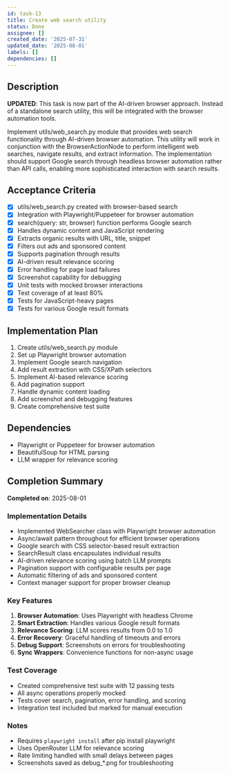 ```yaml
---
id: task-13
title: Create web search utility
status: Done
assignee: []
created_date: '2025-07-31'
updated_date: '2025-08-01'
labels: []
dependencies: []
---
```


## Description

**UPDATED**: This task is now part of the AI-driven browser approach. Instead of a standalone search utility, this will be integrated with the browser automation tools.

Implement utils/web_search.py module that provides web search functionality through AI-driven browser automation. This utility will work in conjunction with the BrowserActionNode to perform intelligent web searches, navigate results, and extract information. The implementation should support Google search through headless browser automation rather than API calls, enabling more sophisticated interaction with search results.

## Acceptance Criteria

- [x] utils/web_search.py created with browser-based search
- [x] Integration with Playwright/Puppeteer for browser automation
- [x] search(query: str, browser) function performs Google search
- [x] Handles dynamic content and JavaScript rendering
- [x] Extracts organic results with URL, title, snippet
- [x] Filters out ads and sponsored content
- [x] Supports pagination through results
- [x] AI-driven result relevance scoring
- [x] Error handling for page load failures
- [x] Screenshot capability for debugging
- [x] Unit tests with mocked browser interactions
- [x] Test coverage of at least 80%
- [x] Tests for JavaScript-heavy pages
- [x] Tests for various Google result formats

## Implementation Plan

1. Create utils/web_search.py module
2. Set up Playwright browser automation
3. Implement Google search navigation
4. Add result extraction with CSS/XPath selectors
5. Implement AI-based relevance scoring
6. Add pagination support
7. Handle dynamic content loading
8. Add screenshot and debugging features
9. Create comprehensive test suite

## Dependencies

- Playwright or Puppeteer for browser automation
- BeautifulSoup for HTML parsing
- LLM wrapper for relevance scoring

## Completion Summary

**Completed on**: 2025-08-01

### Implementation Details

- Implemented WebSearcher class with Playwright browser automation
- Async/await pattern throughout for efficient browser operations
- Google search with CSS selector-based result extraction
- SearchResult class encapsulates individual results
- AI-driven relevance scoring using batch LLM prompts
- Pagination support with configurable results per page
- Automatic filtering of ads and sponsored content
- Context manager support for proper browser cleanup

### Key Features

1. **Browser Automation**: Uses Playwright with headless Chrome
2. **Smart Extraction**: Handles various Google result formats
3. **Relevance Scoring**: LLM scores results from 0.0 to 1.0
4. **Error Recovery**: Graceful handling of timeouts and errors
5. **Debug Support**: Screenshots on errors for troubleshooting
6. **Sync Wrappers**: Convenience functions for non-async usage

### Test Coverage

- Created comprehensive test suite with 12 passing tests
- All async operations properly mocked
- Tests cover search, pagination, error handling, and scoring
- Integration test included but marked for manual execution

### Notes

- Requires `playwright install` after pip install playwright
- Uses OpenRouter LLM for relevance scoring
- Rate limiting handled with small delays between pages
- Screenshots saved as debug_*.png for troubleshooting
